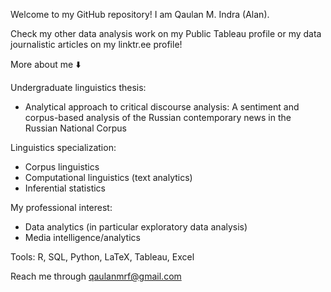 Welcome to my GitHub repository! I am Qaulan M. Indra (Alan).

Check my other data analysis work on my Public Tableau profile or my data journalistic articles on my linktr.ee profile!

More about me ⬇️

Undergraduate linguistics thesis:
- Analytical approach to critical discourse analysis: A sentiment and corpus-based analysis of the Russian contemporary news in the Russian National Corpus

Linguistics specialization:
- Corpus linguistics
- Computational linguistics (text analytics)
- Inferential statistics

My professional interest:
- Data analytics (in particular exploratory data analysis)
- Media intelligence/analytics

Tools:
R, SQL, Python, LaTeX, Tableau, Excel

Reach me through qaulanmrf@gmail.com

<!---
alanindra/alanindra is a ✨ special ✨ repository because its `README.md` (this file) appears on your GitHub profile.
You can click the Preview link to take a look at your changes.
--->
